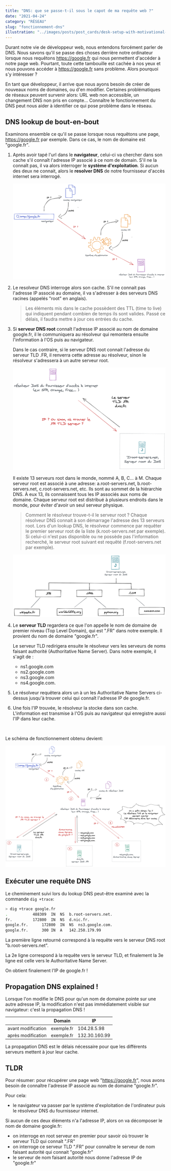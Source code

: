 ```yaml
---
title: "DNS: que se passe-t-il sous le capot de ma requête web ?"
date: "2021-04-24"
category: "RÉSEAU"
slug: "fonctionnement-dns"
illustration: "../images/posts/post_cards/desk-setup-with-motivational-poster.jpg"
---
```



Durant notre vie de développeur web, nous entendons forcément parler de DNS. 
Nous savons qu'il se passe des choses derrière notre ordinateur lorsque nous requêtons https://google.fr qui nous permettent d'accéder à notre page web. Pourtant, toute cette tambouille est cachée à nos yeux et nous pouvons accéder à https://google.fr sans problème. Alors pourquoi s'y intéresser ? 

En tant que développeur, il arrive que nous ayons besoin de créer de nouveaux noms de domaines, ou d'en modifier. Certaines problématiques de réseaux peuvent survenir alors: URL web non accessible, un changement DNS non pris en compte... Connaître le fonctionnement du DNS peut nous aider à identifier ce qui pose problème dans le réseau.



## DNS lookup de bout-en-bout

Examinons ensemble ce qu'il se passe lorsque nous requêtons une page, https://google.fr par exemple. Dans ce cas, le nom de domaine est "google.fr".

1. Après avoir tapé l'url dans le **navigateur**, celui-ci va chercher dans son cache s'il connaît l'adresse IP associé à ce nom de domain. S'il ne la connaît pas, il va alors interroger le **système d'exploitation**. Si aucun des deux ne connait, alors le **resolver DNS** de notre fournisseur d'accès internet sera interrogé.

   ![Recherche de l'IP localement](../images/posts/20210424_dns_explained/dns_explained_local.png)

2. Le resolveur DNS interroge alors son cache. S'il ne connait pas l'adresse IP associé au domaine, il va s'adresser à des serveurs DNS racines (appelés "root" en anglais).

   > Les éléments mis dans le cache possèdent des TTL (time to live) qui indiquent pendant combien de temps ils sont valides. Passé ce délais, il faudra mettre à jour ces entrées du cache.

3. Si **serveur DNS root** connaît l'adresse IP associé au nom de domaine google.fr, il le communiquera au résolveur qui remontera ensuite l'information à l'OS puis au navigateur. 

   Dans le cas contraire, si le serveur DNS root connait l'adresse du serveur TLD .FR, il renverra cette adresse au résolveur, sinon le résolveur s'adressera à un autre serveur root.

   ![Requêter le DNS racine](../images/posts/20210424_dns_explained/dns_explained_resolver_root.png)

   Il existe 13 serveurs root dans le monde, nommé A, B, C... à M. Chaque serveur root est associé à une adresse: a.root-servers.net, b.root-servers.net, c.root-servers.net, etc. Ils sont au sommet de la hiérarchie DNS. À eux 13, ils connaissent tous les IP associés aux noms de domaine. Chaque serveur root est distribué à plusieurs endroits dans le monde, pour éviter d'avoir un seul serveur physique.

   > Comment le résolveur trouve-t-il le serveur root ? Chaque résolveur DNS connait à son démarrage l'adresse des 13 serveurs root. Lors d'un lookup DNS, le résolveur commence par requêter le premier serveur root de la liste (k.root-servers.net par exemple). Si celui-ci n'est pas disponible ou ne possède pas l'information recherché, le serveur root suivant est requêté (f.root-servers.net par exemple).

   ![Hiérarchie des serveurs DNS et TDL](../images/posts/20210424_dns_explained/dns_explained_root_server.png)



4. Le **serveur TLD** regardera ce que l'on appelle le nom de domaine de premier niveau (Top Level Domain), qui est ".FR" dans notre exemple. Il provient du nom de domaine "google.fr". 

   Le serveur TLD redirigera ensuite le résolveur vers les serveurs de noms faisant authorité (Authoritative Name Server). Dans notre exemple, il s'agit de :

   - ns1.google.com
   - ns2.google.com
   - ns3.google.com
   - ns4.google.com.

5. Le résolveur requêtera alors un à un les Authoritative Name Servers ci-dessus jusqu'à trouver celui qui connaît l'adresse IP de google.fr.

6. Une fois l'IP trouvée, le résolveur la stocke dans son cache. L'information est transmise à l'OS puis au navigateur qui enregistre aussi l'IP dans leur cache.

<br>

Le schéma de fonctionnement obtenu devient:

![résumé du fonctionnement global du DNS](../images/posts/20210424_dns_explained/dns_explained_global.png)



## Exécuter une requête DNS

Le cheminement suivi lors du lookup DNS peut-être examiné avec la commande `dig +trace`:

```sh
> dig +trace google.fr
.			488309	IN	NS	b.root-servers.net.
fr.			172800	IN	NS	d.nic.fr.
google.fr.		172800	IN	NS	ns3.google.com.
google.fr.		300	IN	A	142.250.179.99
```

La première ligne retourné correspond à la requête vers le serveur DNS root "b.root-servers.net".

La 2e ligne correspond à la requête vers le serveur TLD, et finalement la 3e ligne est celle vers le Authoritative Name Server. 

On obtient finalement l'IP de google.fr ! 

## Propagation DNS explained !

Lorsque l'on modifie le DNS pour qu'un nom de domaine pointe sur une autre adresse IP, la modification n'est pas immédiatement visible sur navigateur: c'est la propagation DNS !

|                    | Domain       | IP            |
| ------------------ | ------------ | ------------- |
| avant modification | exemple.fr | 104.28.5.98   |
| après modification | exemple.fr | 132.30.160.99 |

La propagation DNS est le délais nécessaire pour que les différents serveurs mettent à jour leur cache. 

## TLDR

Pour résumer: pour récupérer une page web "https://google.fr", nous avons besoin de connaître l'adresse IP associé au nom de domaine "google.fr".

Pour cela:
- le navigateur va passer par le système d'exploitation de l'ordinateur puis le résolveur DNS du fournisseur internet.

Si aucun de ces deux éléments n'a l'adresse IP, alors on va décomposer le nom de domaine google.fr:
- on interroge en root serveur en premier pour savoir où trouver le serveur TLD qui connaît ".FR"
- on interroge ce serveur TLD ".FR" pour connaître le serveur de nom faisant autorité qui connait "google.fr"
- le serveur de nom faisant autorité nous donne l'adresse IP de "google.fr"



